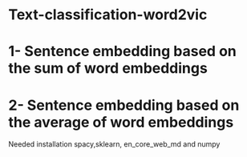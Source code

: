 # Text-classification-word2vic
# 1- Sentence embedding based on the sum of word embeddings
# 2- Sentence embedding based on the average of word embeddings
Needed installation spacy,sklearn, en_core_web_md and numpy
